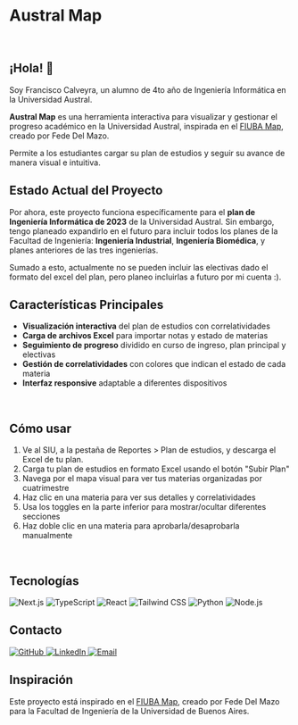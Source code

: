 # Austral Map
<br/>

## ¡Hola! 👋

Soy Francisco Calveyra, un alumno de 4to año de Ingeniería Informática en la Universidad Austral.

**Austral Map** es una herramienta interactiva para visualizar y gestionar el progreso académico en la Universidad Austral, inspirada en el [FIUBA Map](https://fede.dm/FIUBA-Map/), creado por Fede Del Mazo.

Permite a los estudiantes cargar su plan de estudios y seguir su avance de manera visual e intuitiva.
<br/>

## Estado Actual del Proyecto

Por ahora, este proyecto funciona específicamente para el **plan de Ingeniería Informática de 2023** de la Universidad Austral. Sin embargo, tengo planeado expandirlo en el futuro para incluir todos los planes de la Facultad de Ingeniería: **Ingeniería Industrial**, **Ingeniería Biomédica**, y planes anteriores de las tres ingenierías.

Sumado a esto, actualmente no se pueden incluir las electivas dado el formato del excel del plan, pero planeo incluirlas a futuro por mi cuenta :).
<br/>

## Características Principales

- **Visualización interactiva** del plan de estudios con correlatividades
- **Carga de archivos Excel** para importar notas y estado de materias
- **Seguimiento de progreso** dividido en curso de ingreso, plan principal y electivas
- **Gestión de correlatividades** con colores que indican el estado de cada materia
- **Interfaz responsive** adaptable a diferentes dispositivos
<br/>

## Cómo usar

1. Ve al SIU, a la pestaña de Reportes > Plan de estudios, y descarga el Excel de tu plan.
2. Carga tu plan de estudios en formato Excel usando el botón "Subir Plan"
3. Navega por el mapa visual para ver tus materias organizadas por cuatrimestre
4. Haz clic en una materia para ver sus detalles y correlatividades
5. Usa los toggles en la parte inferior para mostrar/ocultar diferentes secciones
6. Haz doble clic en una materia para aprobarla/desaprobarla manualmente
<br/>

## Tecnologías

<img src="https://skillicons.dev/icons?i=nextjs" alt="Next.js" />
<img src="https://skillicons.dev/icons?i=typescript" alt="TypeScript" />
<img src="https://skillicons.dev/icons?i=react" alt="React" />
<img src="https://skillicons.dev/icons?i=tailwindcss" alt="Tailwind CSS" />
<img src="https://skillicons.dev/icons?i=python" alt="Python" />
<img src="https://skillicons.dev/icons?i=nodejs" alt="Node.js" />

<br/>

## Contacto

<a href="https://github.com/FranCalveyra" target="_blank" rel="noopener noreferrer">
  <img src="https://skillicons.dev/icons?i=github" alt="GitHub" />
</a>
<a href="https://www.linkedin.com/in/francisco-calveyra/" target="_blank" rel="noopener noreferrer">
  <img src="https://skillicons.dev/icons?i=linkedin" alt="LinkedIn" />
</a>
<a href="mailto:franciscocalveyra24@gmail.com">
  <img src="https://skillicons.dev/icons?i=gmail" alt="Email" />
</a>


<br/>

## Inspiración

Este proyecto está inspirado en el [FIUBA Map](https://fede.dm/FIUBA-Map/), creado por Fede Del Mazo para la Facultad de Ingeniería de la Universidad de Buenos Aires. 